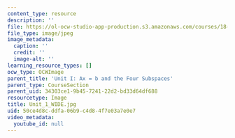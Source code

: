 ```yaml
---
content_type: resource
description: ''
file: https://ol-ocw-studio-app-production.s3.amazonaws.com/courses/18-06sc-linear-algebra-fall-2011/50ce4d8cddfa06b9c4d84f7e03a7e0e7_Unit_1_WIDE.jpg
file_type: image/jpeg
image_metadata:
  caption: ''
  credit: ''
  image-alt: ''
learning_resource_types: []
ocw_type: OCWImage
parent_title: 'Unit I: Ax = b and the Four Subspaces'
parent_type: CourseSection
parent_uid: 34303ce1-9b45-7241-22d2-bd33d64df688
resourcetype: Image
title: Unit_1_WIDE.jpg
uid: 50ce4d8c-ddfa-06b9-c4d8-4f7e03a7e0e7
video_metadata:
  youtube_id: null
---
```

